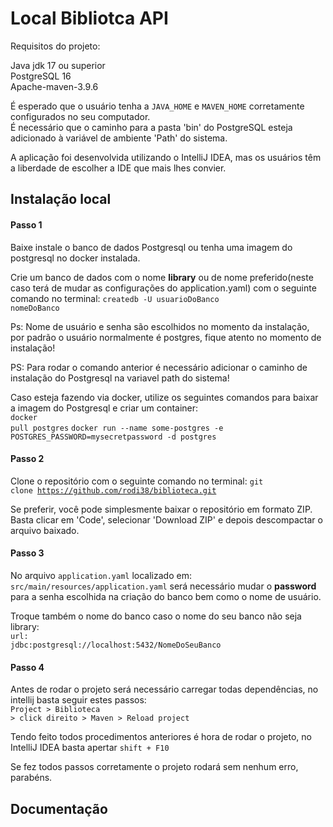 <h1>Local Bibliotca API</h1>

Requisitos do projeto: 


Java jdk 17 ou superior <br>
PostgreSQL 16  <br>
Apache-maven-3.9.6 <br>

É esperado que o usuário tenha a <code>JAVA_HOME</code> e <code>MAVEN_HOME</code> corretamente configurados no seu computador. <br>
É necessário que o caminho para a pasta 'bin' do PostgreSQL esteja adicionado à variável de ambiente 'Path' do sistema.

A aplicação foi desenvolvida utilizando o IntelliJ IDEA, mas os usuários têm a liberdade de escolher a IDE que mais lhes convier.

<h2>Instalação local</h2>

<h4>Passo 1</h4>
Baixe instale o banco de dados Postgresql ou tenha uma imagem do postgresql no docker instalada.

Crie um banco de dados com o nome <b>library</b> ou de nome preferido(neste caso terá de mudar as configurações do application.yaml) com o seguinte comando no terminal:
<code>createdb -U usuarioDoBanco nomeDoBanco</code>

Ps: Nome de usuário e senha são escolhidos no momento da instalação, por padrão o usuário normalmente é postgres, fique atento no momento de instalação!

PS: Para rodar o comando anterior é necessário adicionar o caminho de instalação do Postgresql na variavel path do sistema!


Caso esteja fazendo via docker, utilize os seguintes comandos para baixar a imagem do Postgresql e criar um container: <br>
<code>docker pull postgres</code>  <code>docker run --name some-postgres -e POSTGRES_PASSWORD=mysecretpassword -d postgres</code>

<h4>Passo 2</h4>

Clone o repositório com o seguinte comando no terminal: <code>git clone https://github.com/rodi38/biblioteca.git </code>

Se preferir, você pode simplesmente baixar o repositório em formato ZIP. Basta clicar em 'Code', selecionar 'Download ZIP' e depois descompactar o arquivo baixado.


<h4>Passo 3</h4>

No arquivo <code>application.yaml</code> localizado em: <code>src/main/resources/application.yaml</code> será necessário mudar o <b>password</b> para a senha escolhida na criação do banco bem como o nome de usuário. <br>

Troque também o nome do banco caso o nome do seu banco não seja library: <br> <code>url: jdbc:postgresql://localhost:5432/NomeDoSeuBanco</code>

<h4>Passo 4</h4>

Antes de rodar o projeto será necessário carregar todas dependências, no intellij basta seguir estes passos: <br><code>Project > Biblioteca > click direito > Maven > Reload project</code> <br>

Tendo feito todos procedimentos anteriores é hora de rodar o projeto, no IntelliJ IDEA basta apertar <code>shift + F10 </code>

Se fez todos passos corretamente o projeto rodará sem nenhum erro, parabéns.


<h2>Documentação</h2>


